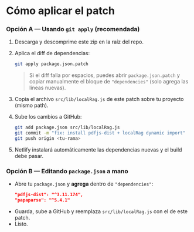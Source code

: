 # Cómo aplicar el patch

### Opción A — Usando `git apply` (recomendada)
1. Descarga y descomprime este zip en la raíz del repo.
2. Aplica el diff de dependencias:
   ```bash
   git apply package.json.patch
   ```
   > Si el diff falla por espacios, puedes abrir `package.json.patch` y copiar manualmente el bloque de `"dependencies"` (solo agrega las líneas nuevas).

3. Copia el archivo `src/lib/localRag.js` de este patch sobre tu proyecto (mismo path).
4. Sube los cambios a GitHub:
   ```bash
   git add package.json src/lib/localRag.js
   git commit -m "fix: install pdfjs-dist + localRag dynamic import"
   git push origin <tu-rama>
   ```
5. Netlify instalará automáticamente las dependencias nuevas y el build debe pasar.

### Opción B — Editando `package.json` a mano
- Abre tu `package.json` y **agrega** dentro de `"dependencies"`:
  ```json
  "pdfjs-dist": "^3.11.174",
  "papaparse": "^5.4.1"
  ```
- Guarda, sube a GitHub y reemplaza `src/lib/localRag.js` con el de este patch.
- Listo.
